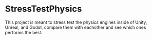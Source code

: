 # StressTestPhysics
 This project is meant to stress test the physics engines inside of Unity, Unreal, and Godot, compare them with eachother and see which ones performs the best.
